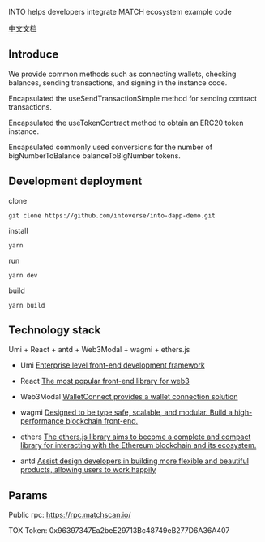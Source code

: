 INTO helps developers integrate MATCH ecosystem example code

<a href="https://github.com/intoverse/into-dapp-demo/blob/main/README_ZH.md">中文文档</a>

## Introduce
We provide common methods such as connecting wallets, checking balances, sending transactions, and signing in the instance code.

Encapsulated the useSendTransactionSimple method for sending contract transactions.

Encapsulated the useTokenContract method to obtain an ERC20 token instance.

Encapsulated commonly used conversions for the number of bigNumberToBalance balanceToBigNumber tokens.

## Development deployment
clone 
```
git clone https://github.com/intoverse/into-dapp-demo.git
```

install
```
yarn
```

run
```
yarn dev 
```

build
```
yarn build
```

## Technology stack
Umi + React + antd + Web3Modal + wagmi + ethers.js
- Umi <a href="https://umijs.org/">Enterprise level front-end development framework</a>

- React <a href="https://react.dev/">The most popular front-end library for web3</a>

- Web3Modal <a href="https://web3modal.com/">WalletConnect provides a wallet connection solution</a>

- wagmi <a href="https://wagmi.sh/">Designed to be type safe, scalable, and modular. Build a high-performance blockchain front-end.</a>

- ethers <a href="https://docs.ethers.org/v6/">The ethers.js library aims to become a complete and compact library for interacting with the Ethereum blockchain and its ecosystem.</a>

- antd <a href="https://ant.design/">Assist design developers in building more flexible and beautiful products, allowing users to work happily</a>

## Params
Public rpc: https://rpc.matchscan.io/

TOX Token: 0x96397347Ea2beE29713Bc48749eB277D6A36A407

